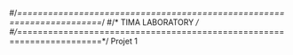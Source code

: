 #/*======================================================================*/
#/* TIMA LABORATORY                                                      */
#/*======================================================================*/
Projet 1

